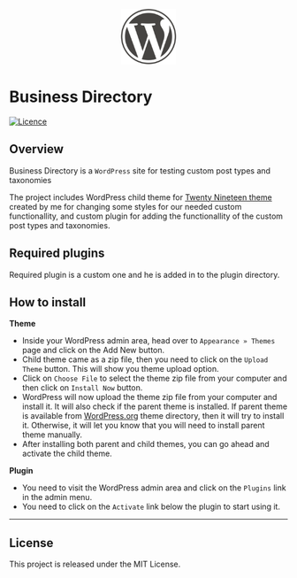 <p align="center"><a href="https://laravel.com" target="_blank"><img src="https://raw.githubusercontent.com/github/explore/80688e429a7d4ef2fca1e82350fe8e3517d3494d/topics/wordpress/wordpress.png" width="100" alt="Laravel Logo"></a></p>

# Business Directory

[![Licence](https://img.shields.io/github/license/Ileriayo/markdown-badges?style=for-the-badge)](./LICENSE)

## Overview

Business Directory is a `WordPress` site for testing custom post types and taxonomies

The project includes WordPress child theme for [Twenty Nineteen theme](https://wordpress.org/themes/twentynineteen/) created by me for changing some styles for our needed custom functionallity, and custom plugin for adding the functionallity of the custom post types and taxonomies.

## Required plugins

Required plugin is a custom one and he is added in to the plugin directory.

## How to install

**Theme**

- Inside your WordPress admin area, head over to ```Appearance » Themes``` page and click on the Add New button.
- Child theme came as a zip file, then you need to click on the ```Upload Theme``` button. This will show you theme upload option.
- Click on ```Choose File``` to select the theme zip file from your computer and then click on ```Install Now``` button.
- WordPress will now upload the theme zip file from your computer and install it. It will also check if the parent theme is installed. If parent theme is available from [WordPress.org](https://wordpress.org) theme directory, then it will try to install it. Otherwise, it will let you know that you will need to install parent theme manually.
- After installing both parent and child themes, you can go ahead and activate the child theme.

**Plugin**

- You need to visit the WordPress admin area and click on the `Plugins` link in the admin menu. 
- You need to click on the `Activate` link below the plugin to start using it.

---

## License

This project is released under the MIT License.

